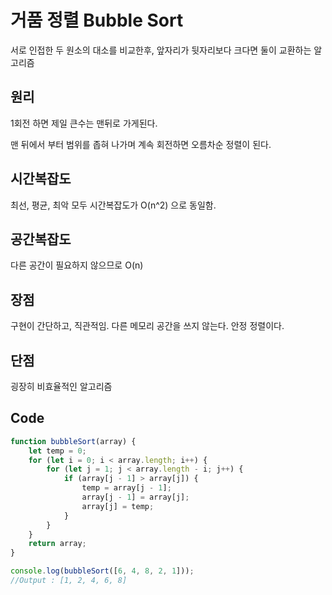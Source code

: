 # 거품 정렬 Bubble Sort
서로 인접한 두 원소의 대소를 비교한후, 앞자리가 뒷자리보다 크다면 둘이 교환하는 알고리즘
## 원리
1회전 하면 제일 큰수는 맨뒤로 가게된다.

맨 뒤에서 부터 범위를 좁혀 나가며 계속 회전하면 오름차순 정렬이 된다.

## 시간복잡도
최선, 평균, 최악 모두 시간복잡도가 O(n^2) 으로 동일함.

## 공간복잡도
다른 공간이 필요하지 않으므로 O(n)

## 장점
구현이 간단하고,  직관적임.
다른 메모리 공간을 쓰지 않는다.
안정 정렬이다.

## 단점
굉장히 비효율적인 알고리즘

## Code
```js
function bubbleSort(array) {
    let temp = 0;
    for (let i = 0; i < array.length; i++) {
        for (let j = 1; j < array.length - i; j++) {
            if (array[j - 1] > array[j]) {
                temp = array[j - 1];
                array[j - 1] = array[j];
                array[j] = temp;
            }
        }
    }
    return array;
}

console.log(bubbleSort([6, 4, 8, 2, 1]));
//Output : [1, 2, 4, 6, 8]
```